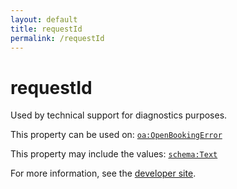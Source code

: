 ```yaml
---
layout: default
title: requestId
permalink: /requestId
---
```


# requestId
Used by technical support for diagnostics purposes.

This property can be used on: [`oa:OpenBookingError`](https://openactive.io/OpenBookingError)

This property may include the values: [`schema:Text`](https://schema.org/Text)

For more information, see the [developer site](https://developer.openactive.io/data-model/types/).